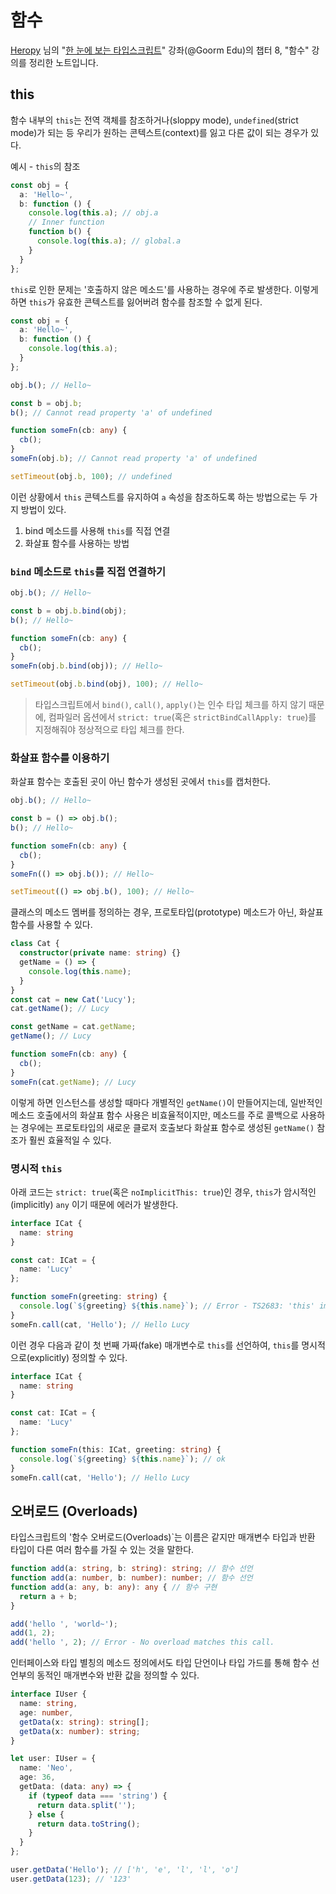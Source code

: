 # 함수

[Heropy](https://heropy.blog/) 님의 "[한 눈에 보는 타입스크립트](https://edu.goorm.io/learn/lecture/22106/%ED%95%9C-%EB%88%88%EC%97%90-%EB%B3%B4%EB%8A%94-%ED%83%80%EC%9E%85%EC%8A%A4%ED%81%AC%EB%A6%BD%ED%8A%B8/)" 강좌(@Goorm Edu)의 챕터 8, "함수" 강의를 정리한 노트입니다.

## this

함수 내부의 `this`는 전역 객체를 참조하거나(sloppy mode), `undefined`(strict mode)가 되는 등 우리가 원하는 콘텍스트(context)를 잃고 다른 값이 되는 경우가 있다.

예시 - `this`의 참조

```ts
const obj = {
  a: 'Hello~',
  b: function () {
    console.log(this.a); // obj.a
    // Inner function
    function b() {
      console.log(this.a); // global.a
    }
  }
};
```

`this`로 인한 문제는 '호출하지 않은 메소드'를 사용하는 경우에 주로 발생한다. 이렇게 하면 `this`가 유효한 콘텍스트를 잃어버려 함수를 참조할 수 없게 된다.

```ts
const obj = {
  a: 'Hello~',
  b: function () {
    console.log(this.a);
  }
};

obj.b(); // Hello~

const b = obj.b;
b(); // Cannot read property 'a' of undefined

function someFn(cb: any) {
  cb();
}
someFn(obj.b); // Cannot read property 'a' of undefined

setTimeout(obj.b, 100); // undefined
```

이런 상황에서 `this` 콘텍스트를 유지하여 `a` 속성을 참조하도록 하는 방법으로는 두 가지 방법이 있다.

1. bind 메소드를 사용해 `this`를 직접 연결
1. 화살표 함수를 사용하는 방법

### `bind` 메소드로 `this`를 직접 연결하기

```ts
obj.b(); // Hello~

const b = obj.b.bind(obj);
b(); // Hello~

function someFn(cb: any) {
  cb();
}
someFn(obj.b.bind(obj)); // Hello~

setTimeout(obj.b.bind(obj), 100); // Hello~
```

> 타입스크립트에서 `bind()`, `call()`, `apply()`는 인수 타입 체크를 하지 않기 때문에, 컴파일러 옵션에서 `strict: true`(혹은 `strictBindCallApply: true`)를 지정해줘야 정상적으로 타입 체크를 한다.

### 화살표 함수를 이용하기

화살표 함수는 호출된 곳이 아닌 함수가 생성된 곳에서 `this`를 캡처한다.

```ts
obj.b(); // Hello~

const b = () => obj.b();
b(); // Hello~

function someFn(cb: any) {
  cb();
}
someFn(() => obj.b()); // Hello~

setTimeout(() => obj.b(), 100); // Hello~
```

클래스의 메소드 멤버를 정의하는 경우, 프로토타입(prototype) 메소드가 아닌, 화살표 함수를 사용할 수 있다.

```ts
class Cat {
  constructor(private name: string) {}
  getName = () => {
    console.log(this.name);
  }
}
const cat = new Cat('Lucy');
cat.getName(); // Lucy

const getName = cat.getName;
getName(); // Lucy

function someFn(cb: any) {
  cb();
}
someFn(cat.getName); // Lucy
```

이렇게 하면 인스턴스를 생성할 때마다 개별적인 `getName()`이 만들어지는데, 일반적인 메소드 호출에서의 화살표 함수 사용은 비효율적이지만, 메소드를 주로 콜백으로 사용하는 경우에는 프로토타입의 새로운 클로저 호출보다 화살표 함수로 생성된 `getName()` 참조가 훨씬 효율적일 수 있다.

### 명시적 `this`

아래 코드는 `strict: true`(혹은 `noImplicitThis: true`)인 경우, `this`가 암시적인(implicitly) `any` 이기 때문에 에러가 발생한다.

```ts
interface ICat {
  name: string
}

const cat: ICat = {
  name: 'Lucy'
};

function someFn(greeting: string) {
  console.log(`${greeting} ${this.name}`); // Error - TS2683: 'this' implicitly has type 'any' because it does not have a type annotation.
}
someFn.call(cat, 'Hello'); // Hello Lucy
```

이런 경우 다음과 같이 첫 번째 가짜(fake) 매개변수로 `this`를 선언하여, `this`를 명시적으로(explicitly) 정의할 수 있다.

```ts
interface ICat {
  name: string
}

const cat: ICat = {
  name: 'Lucy'
};

function someFn(this: ICat, greeting: string) {
  console.log(`${greeting} ${this.name}`); // ok
}
someFn.call(cat, 'Hello'); // Hello Lucy
```

## 오버로드 (Overloads)

타입스크립트의 '함수 오버로드(Overloads)`는 이름은 같지만 매개변수 타입과 반환 타입이 다른 여러 함수를 가질 수 있는 것을 말한다.

```ts
function add(a: string, b: string): string; // 함수 선언
function add(a: number, b: number): number; // 함수 선언
function add(a: any, b: any): any { // 함수 구현
  return a + b;
}

add('hello ', 'world~');
add(1, 2);
add('hello ', 2); // Error - No overload matches this call.
```

인터페이스와 타입 별칭의 메소드 정의에서도 타입 단언이나 타입 가드를 통해 함수 선언부의 동적인 매개변수와 반환 값을 정의할 수 있다.

```ts
interface IUser {
  name: string,
  age: number,
  getData(x: string): string[];
  getData(x: number): string;
}

let user: IUser = {
  name: 'Neo',
  age: 36,
  getData: (data: any) => {
    if (typeof data === 'string') {
      return data.split('');
    } else {
      return data.toString();
    }
  }
};

user.getData('Hello'); // ['h', 'e', 'l', 'l', 'o']
user.getData(123); // '123'
```
